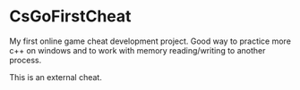 # CsGoFirstCheat
My first online game cheat development project.
Good way to practice more c++ on windows and to work with memory reading/writing to another process.

This is an external cheat.

